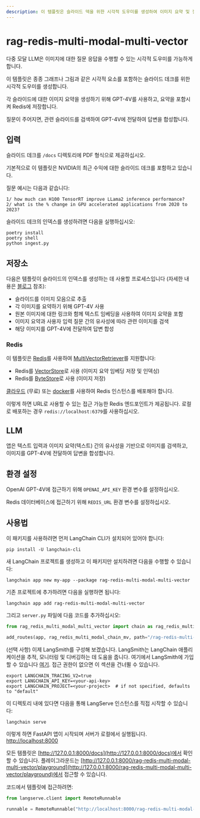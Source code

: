 ```yaml
---
description: 이 템플릿은 슬라이드 덱을 위한 시각적 도우미를 생성하여 이미지 요약 및 질문 응답을 지원합니다.
---
```


# rag-redis-multi-modal-multi-vector

다중 모달 LLM은 이미지에 대한 질문 응답을 수행할 수 있는 시각적 도우미를 가능하게 합니다.

이 템플릿은 종종 그래프나 그림과 같은 시각적 요소를 포함하는 슬라이드 데크를 위한 시각적 도우미를 생성합니다.

각 슬라이드에 대한 이미지 요약을 생성하기 위해 GPT-4V를 사용하고, 요약을 포함시켜 Redis에 저장합니다.

질문이 주어지면, 관련 슬라이드를 검색하여 GPT-4V에 전달하여 답변을 합성합니다.

## 입력

슬라이드 데크를 `/docs` 디렉토리에 PDF 형식으로 제공하십시오.

기본적으로 이 템플릿은 NVIDIA의 최근 수익에 대한 슬라이드 데크를 포함하고 있습니다.

질문 예시는 다음과 같습니다:
```
1/ how much can H100 TensorRT improve LLama2 inference performance?
2/ what is the % change in GPU accelerated applications from 2020 to 2023?
```


슬라이드 데크의 인덱스를 생성하려면 다음을 실행하십시오:
```
poetry install
poetry shell
python ingest.py
```


## 저장소

다음은 템플릿이 슬라이드의 인덱스를 생성하는 데 사용할 프로세스입니다 (자세한 내용은 [블로그](https://blog.langchain.dev/multi-modal-rag-template/) 참조):

* 슬라이드를 이미지 모음으로 추출
* 각 이미지를 요약하기 위해 GPT-4V 사용
* 원본 이미지에 대한 링크와 함께 텍스트 임베딩을 사용하여 이미지 요약을 포함
* 이미지 요약과 사용자 입력 질문 간의 유사성에 따라 관련 이미지를 검색
* 해당 이미지를 GPT-4V에 전달하여 답변 합성

### Redis
이 템플릿은 [Redis](https://redis.com)를 사용하여 [MultiVectorRetriever](https://python.langchain.com/docs/modules/data_connection/retrievers/multi_vector)를 지원합니다:
- Redis를 [VectorStore](https://python.langchain.com/docs/integrations/vectorstores/redis)로 사용 (이미지 요약 임베딩 저장 및 인덱싱)
- Redis를 [ByteStore](https://python.langchain.com/docs/integrations/stores/redis)로 사용 (이미지 저장)

[클라우드](https://redis.com/try-free) (무료) 또는 [docker](https://redis.io/docs/install/install-stack/docker/)를 사용하여 Redis 인스턴스를 배포해야 합니다.

이렇게 하면 URL로 사용할 수 있는 접근 가능한 Redis 엔드포인트가 제공됩니다. 로컬로 배포하는 경우 `redis://localhost:6379`를 사용하십시오.

## LLM

앱은 텍스트 입력과 이미지 요약(텍스트) 간의 유사성을 기반으로 이미지를 검색하고, 이미지를 GPT-4V에 전달하여 답변을 합성합니다.

## 환경 설정

OpenAI GPT-4V에 접근하기 위해 `OPENAI_API_KEY` 환경 변수를 설정하십시오.

Redis 데이터베이스에 접근하기 위해 `REDIS_URL` 환경 변수를 설정하십시오.

## 사용법

이 패키지를 사용하려면 먼저 LangChain CLI가 설치되어 있어야 합니다:

```shell
pip install -U langchain-cli
```


새 LangChain 프로젝트를 생성하고 이 패키지만 설치하려면 다음을 수행할 수 있습니다:

```shell
langchain app new my-app --package rag-redis-multi-modal-multi-vector
```


기존 프로젝트에 추가하려면 다음을 실행하면 됩니다:

```shell
langchain app add rag-redis-multi-modal-multi-vector
```


그리고 `server.py` 파일에 다음 코드를 추가하십시오:
```python
from rag_redis_multi_modal_multi_vector import chain as rag_redis_multi_modal_chain_mv

add_routes(app, rag_redis_multi_modal_chain_mv, path="/rag-redis-multi-modal-multi-vector")
```


(선택 사항) 이제 LangSmith를 구성해 보겠습니다.
LangSmith는 LangChain 애플리케이션을 추적, 모니터링 및 디버깅하는 데 도움을 줍니다.
여기에서 LangSmith에 가입할 수 있습니다 [여기](https://smith.langchain.com/).
접근 권한이 없으면 이 섹션을 건너뛸 수 있습니다.

```shell
export LANGCHAIN_TRACING_V2=true
export LANGCHAIN_API_KEY=<your-api-key>
export LANGCHAIN_PROJECT=<your-project>  # if not specified, defaults to "default"
```


이 디렉토리 내에 있다면 다음을 통해 LangServe 인스턴스를 직접 시작할 수 있습니다:

```shell
langchain serve
```


이렇게 하면 FastAPI 앱이 시작되며 서버가 로컬에서 실행됩니다.
[http://localhost:8000](http://localhost:8000)

모든 템플릿은 [http://127.0.0.1:8000/docs](http://127.0.0.1:8000/docs)에서 확인할 수 있습니다.
플레이그라운드는 [http://127.0.0.1:8000/rag-redis-multi-modal-multi-vector/playground](http://127.0.0.1:8000/rag-redis-multi-modal-multi-vector/playground)에서 접근할 수 있습니다.

코드에서 템플릿에 접근하려면:

```python
from langserve.client import RemoteRunnable

runnable = RemoteRunnable("http://localhost:8000/rag-redis-multi-modal-multi-vector")
```